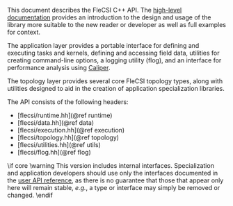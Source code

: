 This document describes the FleCSI C++ API.
The [high-level documentation](../../index.html) provides an introduction to the design and usage of the library more suitable to the new reader or developer as well as full examples for context.

The application layer provides a portable interface for defining
and executing tasks and kernels, defining and accessing field data,
utilities for creating command-line options, a logging utility (flog),
and an interface for performance analysis using [Caliper](http://software.llnl.gov/Caliper).

The topology layer provides several core FleCSI topology
types, along with utilities designed to aid in the creation of
application specialization libraries.

The API consists of the following headers:

* [flecsi/runtime.hh](@ref runtime)
* [flecsi/data.hh](@ref data)
* [flecsi/execution.hh](@ref execution)
* [flecsi/topology.hh](@ref topology)
* [flecsi/utilities.hh](@ref utils)
* [flecsi/flog.hh](@ref flog)

\if core
\warning This version includes internal interfaces.
Specialization and application developers should use only the interfaces documented in the [user API reference](../user/index.html), as there is no guarantee that those that appear only here will remain stable, _e.g._, a type or interface may simply
be removed or changed.
\endif

<!-- vim: set tabstop=2 shiftwidth=2 expandtab fo=cqt tw=72 : -->
